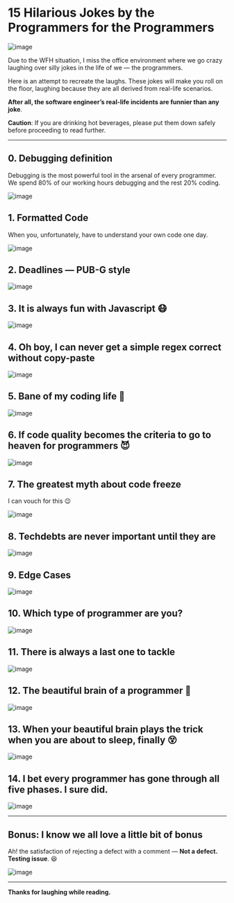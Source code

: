 # 15 Hilarious Jokes by the Programmers for the Programmers

![image](https://miro.medium.com/max/700/1*hfQM5onasydU0AuUxlW8YA.jpeg)

Due to the WFH situation, I miss the office environment where we go crazy laughing over silly jokes in the life of we — the programmers.

Here is an attempt to recreate the laughs. These jokes will make you roll on the floor, laughing because they are all derived from real-life scenarios.

**After all, the software engineer’s real-life incidents are funnier than any joke**.

**Caution**: If you are drinking hot beverages, please put them down safely before proceeding to read further.

***

## 0. Debugging definition

Debugging is the most powerful tool in the arsenal of every programmer. We spend 80% of our working hours debugging and the rest 20% coding.

![image](https://miro.medium.com/max/700/1*X7vvSIe-KT5dGqkCW8Oq9g.jpeg)

## 1. Formatted Code

When you, unfortunately, have to understand your own code one day.

![image](https://miro.medium.com/max/700/1*iAkDSWuSApx7QlEE183bRQ.png)

## 2. Deadlines — PUB-G style

![image](https://miro.medium.com/max/546/1*b2rfH7Ro65wBfeknfhpWQg.png)

## 3. It is always fun with Javascript 😷

![image](https://miro.medium.com/max/459/1*wjPtATwQq1FQwHuVxA4KoA.png)

## 4. Oh boy, I can never get a simple regex correct without copy-paste

![image](https://miro.medium.com/max/700/1*Z12K6szU3w_NMp74mo1R4A.png)

## 5. Bane of my coding life 💩

![image](https://miro.medium.com/max/700/1*6ikBD1PYxHyWCDort-_f6w.png)

## 6. If code quality becomes the criteria to go to heaven for programmers 😈

![image](https://miro.medium.com/max/565/1*AAN4y2KZWPCdSzgNlQozTw.png)

## 7. The greatest myth about code freeze

I can vouch for this 😉

![image](https://miro.medium.com/max/520/1*HDuJn_xYCgjwEwjZMFneeA.png)

## 8. Techdebts are never important until they are

![image](https://miro.medium.com/max/548/1*YyCLypGq0hFhbsEf4zemwg.png)

## 9. Edge Cases

![image](https://miro.medium.com/max/514/1*GTVvvPkrggLDUcdQqB8C1g.png)

## 10. Which type of programmer are you?

![image](https://miro.medium.com/max/630/1*m2-JGbhStMlUpUtylctqPQ.png)

## 11. There is always a last one to tackle

![image](https://miro.medium.com/max/476/1*Ll4YiY7N9VcY4phY4HTe8w.png)

## 12. The beautiful brain of a programmer 👺

![image](https://miro.medium.com/max/566/1*D9DX11qzzeqxd7PBuOHLPQ.png)

## 13. When your beautiful brain plays the trick when you are about to sleep, finally 😵

![image](https://miro.medium.com/max/568/1*oIMLOQQp-aK43EpWoodakg.png)

## 14. I bet every programmer has gone through all five phases. I sure did.

![image](https://miro.medium.com/max/700/1*EJnFghSwuYNmElio2XNv9g.jpeg)

***

## Bonus: I know we all love a little bit of bonus

Ah! the satisfaction of rejecting a defect with a comment — **Not a defect. Testing issue**. 😆

![image](https://miro.medium.com/max/700/1*gSkOVloV5d5Wf84XaKUIzQ.png)

***

**Thanks for laughing while reading.**
